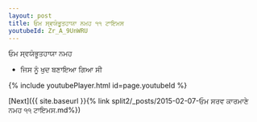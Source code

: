 ```yaml
---
layout: post
title: ਓਮ ਸ੍ਵਯੰਭੂਤਹਾਯਾ ਨਮਹ ੧੧ ਟਾਇਮਸ
youtubeId: Zr_A_9UnWRU
---
```

 
 
 ਓਮ ਸ੍ਵਯੰਭੂਤਹਾਯਾ ਨਮਹ  
 
 -  ਜਿਸ ਨੂੰ ਖੁਦ ਬਣਾਇਆ ਗਿਆ ਸੀ 
 
  
 
  
 
 
 
 
 
 


{% include youtubePlayer.html id=page.youtubeId %}
 
[Next]({{ site.baseurl }}{% link  split2/_posts/2015-02-07-ਓਮ ਸਰਵ ਕਾਰਮਾਣੇ ਨਮਹ ੧੧ ਟਾਇਮਸ.md%})
 
